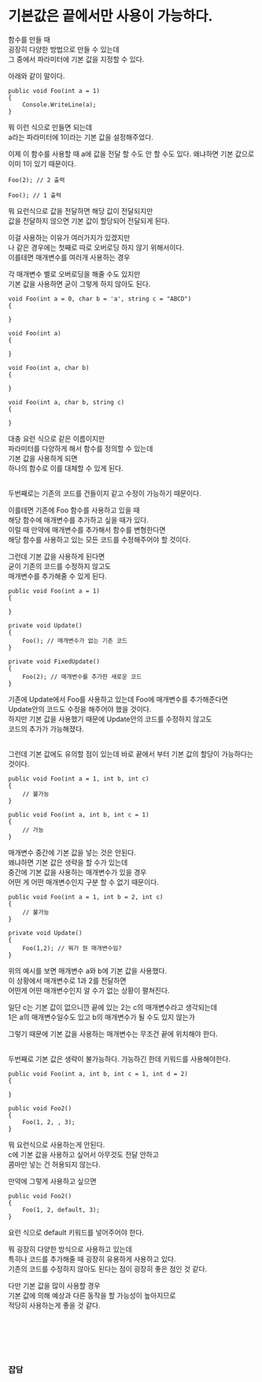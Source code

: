 # 기본값은 끝에서만 사용이 가능하다.  

함수를 만들 때  
굉장히 다양한 방법으로 만들 수 있는데  
그 중에서 파라미터에 기본 값을 지정할 수 있다.  

아래와 같이 말이다.  

```
public void Foo(int a = 1)
{
    Console.WriteLine(a);
}
```

뭐 이런 식으로 만들면 되는데  
a라는 파라미터에 1이라는 기본 값을 설정해주었다.  

이제 이 함수를 사용할 때 a에 값을 전달 할 수도 안 할 수도 있다.
왜냐하면 기본 값으로 이미 1이 있기 때문이다.  

```
Foo(2); // 2 출력

Foo(); // 1 출력
```

뭐 요런식으로 값을 전달하면 해당 값이 전달되지만  
값을 전달하지 않으면 기본 값이 할당되어 전달되게 된다.  

이걸 사용하는 이유가 여러가지가 있겠지만  
나 같은 경우에는 첫째로 따로 오버로딩 하지 않기 위해서이다.  
이를테면 매개변수를 여러개 사용하는 경우  

각 매개변수 별로 오버로딩을 해줄 수도 있지만  
기본 값을 사용하면 굳이 그렇게 하지 않아도 된다.  

```
void Foo(int a = 0, char b = 'a', string c = "ABCD")
{

}

void Foo(int a)
{

}

void Foo(int a, char b)
{

}

void Foo(int a, char b, string c)
{

}
```

대충 요런 식으로 같은 이름이지만   
파라미터를 다양하게 해서 함수를 정의할 수 있는데  
기본 값을 사용하게 되면  
하나의 함수로 이를 대체할 수 있게 된다.  

</br>
두번째로는 기존의 코드를 건들이지 같고 수정이 가능하기 때문이다.  

이를테면 기존에 Foo 함수를 사용하고 있을 때  
해당 함수에 매개변수를 추가하고 싶을 때가 있다.  
이럴 때 만약에 매개변수를 추가해서 함수를 변형한다면  
해당 함수를 사용하고 있는 모든 코드를 수정해주어야 할 것이다.  

그런데 기본 값을 사용하게 된다면  
굳이 기존의 코드를 수정하지 않고도  
매개변수를 추가해줄 수 있게 된다.  


```
public void Foo(int a = 1)
{

}

private void Update()
{
    Foo(); // 매개변수가 없는 기존 코드  
}

private void FixedUpdate()
{
    Foo(2); // 매개변수를 추가한 새로운 코드  
}
```

기존에 Update에서 Foo를 사용하고 있는데
Foo에 매개변수를 추가해준다면  
Update안의 코드도 수정을 해주어야 했을 것이다.  
하지만 기본 값을 사용했기 때문에 Update안의 코드를 수정하지 않고도  
코드의 추가가 가능해졌다.  

</br>
그런데 기본 값에도 유의할 점이 있는데  
바로 끝에서 부터 기본 값의 할당이 가능하다는 것이다.  

```
public void Foo(int a = 1, int b, int c)
{
    // 불가능
}

public void Foo(int a, int b, int c = 1)
{
    // 가능
}
```

매개변수 중간에 기본 값을 넣는 것은 안된다.  
왜냐하면 기본 값은 생략을 할 수가 있는데  
중간에 기본 값을 사용하는 매개변수가 있을 경우  
어떤 게 어떤 매개변수인지 구분 할 수 없기 때문이다.  

```
public void Foo(int a = 1, int b = 2, int c)
{
    // 불가능
}

private void Update()
{
    Foo(1,2); // 뭐가 뭔 매개변수임?
}
```

위의 예시를 보면 매개변수 a와 b에 기본 값을 사용했다.  
이 상황에서 매개변수로 1과 2를 전달하면  
어떤게 어떤 매개변수인지 알 수가 없는 상황이 펼쳐진다.  

일단 c는 기본 값이 없으니깐 끝에 있는 2는 c의 매개변수라고 생각되는데  
1은 a의 매개변수일수도 있고 b의 매개변수가 될 수도 있지 않는가  

그렇기 때문에 기본 값을 사용하는 매개변수는 무조건 끝에 위치해야 한다.  

</br>
두번째로 기본 값은 생략이 불가능하다.  
가능하긴 한데 키워드를 사용해야한다.  

```
public void Foo(int a, int b, int c = 1, int d = 2)
{

}

public void Foo2()
{
    Foo(1, 2, , 3);
}
```

뭐 요런식으로 사용하는게 안된다.  
c에 기본 값을 사용하고 싶어서 아무것도 전달 안하고  
콤마만 넣는 건 허용되지 않는다.  

만약에 그렇게 사용하고 싶으면  

```
public void Foo2()
{
    Foo(1, 2, default, 3);
}
```

요런 식으로 default 키워드를 넣어주어야 한다.  

뭐 굉장히 다양한 방식으로 사용하고 있는데  
특히나 코드를 추가해줄 때 굉장히 유용하게 사용하고 있다.  
기존의 코드를 수정하지 않아도 된다는 점이 굉장히 좋은 점인 것 같다.  

다만 기본 값을 많이 사용할 경우  
기본 값에 의해 예상과 다른 동작을 할 가능성이 높아지므로  
적당히 사용하는게 좋을 것 같다.  
</br>
</br>
</br>
</br>
</br>

### 잡담
```
```